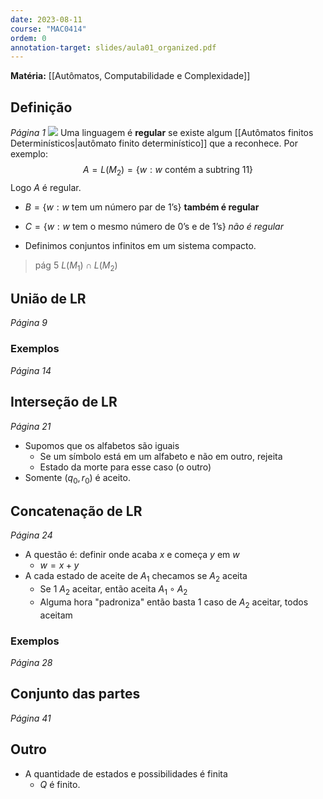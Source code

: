 ```yaml
---
date: 2023-08-11
course: "MAC0414"
ordem: 0
annotation-target: slides/aula01_organized.pdf
---
```

**Matéria:** [[Autômatos, Computabilidade e Complexidade]]

## Definição
_Página 1_
![](https://i.imgur.com/TJLPQp0.png)
Uma linguagem é **regular** se existe algum [[Autômatos finitos Determinísticos|autômato finito determinístico]] que a reconhece. Por exemplo:
$$
A=L(M_{2})=\{ w:w\text{ contém a subtring 11} \}
$$
Logo $A$ é regular.
- $B=\{ w:w\text{ tem um número par de 1's} \}$ **também é regular**
- $C=\{ w:w\text{ tem o mesmo número de 0's e de 1's} \}$ _não é regular_

- Definimos conjuntos infinitos em um sistema compacto.

> pág 5
> $L(M_{1})\cap L(M_{2})$



## União de LR
_Página 9_
### Exemplos
_Página 14_

## Interseção de LR
_Página 21_
- Supomos que os alfabetos são iguais
	- Se um símbolo está em um alfabeto e não em outro, rejeita
	- Estado da morte para esse caso (o outro)
- Somente $(q_{0},r_{0})$ é aceito.

## Concatenação de LR
_Página 24_
- A questão é: definir onde acaba $x$ e começa $y$ em $w$
	- $w=x+y$ 
- A cada estado de aceite de $A_{1}$ checamos se $A_{2}$ aceita
	- Se 1 $A_{2}$ aceitar, então aceita $A_{1}\circ A_{2}$ 
	- Alguma hora "padroniza" então basta 1 caso de $A_{2}$ aceitar, todos aceitam
### Exemplos
_Página 28_

## Conjunto das partes
_Página 41_

## Outro
- A quantidade de estados e possibilidades é finita
	- $Q$ é finito.